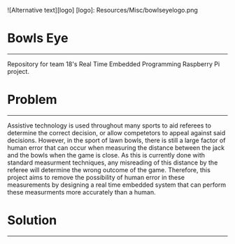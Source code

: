 ![Alternative text][logo]
[logo]: Resources/Misc/bowlseyelogo.png

# Bowls Eye
-----------

Repository for team 18's Real Time Embedded Programming Raspberry Pi project.



# Problem
----------

Assistive technology is used throughout many sports to aid referees to determine the correct decision, or allow competetors to appeal against said decisions.  However, in the sport of lawn bowls, there is still a large factor of human error that can occur when measuring the distance between the jack and the bowls when the game is close.  As this is currently done with standard measurment techniques, any misreading of this distance by the referee will determine the wrong outcome of the game.  Therefore, this project aims to remove the possibility of human error in these measurements by designing a real time embedded system that can perform these measurments more accurately than a human.

# Solution
-----------

